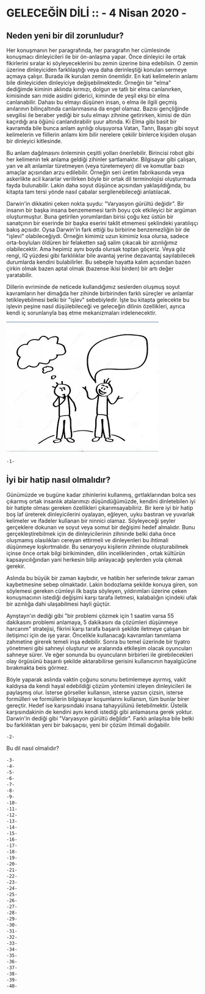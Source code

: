 # GELECEĞİN DİLİ ::                                               - 4 Nisan 2020 -

## Neden yeni bir dil zorunludur?
Her konuşmanın her paragrafında, her paragrafın her cümlesinde konuşmacı dinleyicileri ile bir ön-anlaşma yapar. Önce dinleyici ile ortak fikirlerini sıralar ki söyleyeceklerini bu zemin üzerine bina edebilsin. O zemin üzerine dinleyiciden farklılaştığı veya daha derinleştiği konuları sermeye açmaya çalışır. Burada ilk kurulan zemin önemlidir. En kati kelimelerin anlamı bile dinleyiciden dinleyiciye değişebilmektedir. Örneğin bir "elma" dediğimde kiminin aklında kırmızı, dolgun ve tatlı bir elma canlanırken, kimisinde sarı mide asidini giderici, kiminde de yeşil ekşi bir elma canlanabilir. Dahası bu elmayı düşünen insan, o elma ile ilgili geçmiş anılarının bilinçaltında canlanmasına da engel olamaz. Bazısı gençliğinde sevgilisi ile beraber yediği bir sulu elmayı zihnine getirirken, kimisi de dün kaçırdığı ara öğünü canlandırabilir şuur altında. Ki Elma gibi basit bir kavramda bile bunca anlam ayrılığı oluşuyorsa Vatan, Tanrı, Başarı gibi soyut kelimelerin ve fiillerin anlamı kim bilir nerelere çekilir binlerce kişiden oluşan bir dinleyici kitlesinde.

Bu anlam dağılmasını önleminin çeşitli yolları önerilebilir. Birincisi robot gibi her kelimenin tek anlama geldiği zihinler şartlamaktır. Bilgisayar gibi çalışan, yan ve alt anlamlar türetmeyen (veya türetemeyen) dil ve komutlar bazı amaçlar açısından arzu edilebilir. Örneğin seri üretim fabrikasında veya askerlikte acil kararlar verilirken böyle bir ortak dil terminolojisi oluşturmada fayda bulunabilir. Lakin daha soyut düşünce açısından yaklaşıldığında, bu kitapta tam tersi yönde nasıl çabalar sergilenebileceği anlatılacak. 

Darwin'in dikkatini çeken nokta şuydu: "Varyasyon gürültü değidir". Bir insanın bir başka insana benzememesi tarih boyu çok etkileyici bir argüman oluşturmuştur. Buna getirilen yorumlardan birisi çoğu kez üstün bir sanatçının bir eserinde bir başka eserini taklit etmemesi şeklindeki yaratılışçı bakış açısıdır. Oysa Darwin'in fark ettiği bu birbirine benzemezliğin bir de "işlevi" olabileceğiydi. Örneğin kimimiz uzun kimimiz kısa olursa, sadece orta-boyluları öldüren bir felaketten sağ salim çıkacak bir azınlığımız olabilecektir. Ama hepimiz aynı boyda olursak toptan göçeriz. Veya göz rengi, IQ yüzdesi gibi farklılıklar bile avantaj yerine dezavantaj sayılabilecek durumlarda kendini bulabilirler. Bu sebeple hayatta kalım açısından bazen çirkin olmak bazen aptal olmak (bazense ikisi birden) bir artı değer yaratabilir.

Dillerin evriminde de neticede kullandığımız seslerden oluşmuş soyut kavramların her dimağda her zihinde birbirinden farklı süreçler ve anlamlar tetikleyebilmesi belki bir "işlev" sebebiyledir. İşte bu kitapta gelecekte bu işlevin peşine nasıl düşülebileceği ve geleceğin dilinin özellikleri, ayrıca kendi iç sorunlarıyla baş etme mekanizmaları irdelenecektir.

![Alt Text](resimler/resim3.jpg?raw=true "EkranKesiti")

    -1-

## İyi bir hatip nasıl olmalıdır?
Günümüzde ve bugüne kadar zihinlerini kullanmış, gırtlaklarından bolca ses çıkarmış ortak insanlık atalarımızı düşündüğümüzde, kendini dinletebilen iyi bir hatipte olması gereken özellikleri çıkarımsayabiliriz. Bir kere iyi bir hatip boş laf üreterek dinleyicilerini oyalayan, eğleyen, uyku bastıran ve yuvarlak kelimeler ve ifadeler kullanan bir ninnici olamaz. Söyleyeceği şeyler gerçeklere dokunan ve soyut veya somut bir değişimi hedef almalıdır. Bunu gerçekleştirebilmek için de dinleyicilerinin zihninde belki daha önce oluşmamış olasılıkları cereyan ettirmeli ve dinleyenleri bu ihtimali düşünmeye kışkırtmalıdır. Bu senaryoyu kişilerin zihninde oluşturabilmek içinse önce ortak bilgi birikiminden, dilin inceliklerinden , ortak kültürün kapsayıcılığından yani herkesin bilip anlayacağı şeylerden yola çıkmak gerekir.

Aslında bu büyük bir zaman kaybıdır, ve hatibin her seferinde tekrar zaman kaybetmesine sebep olmaktadır. Lakin bodozlama şekilde konuya giren, son söylemesi gereken cümleyi ilk başta söyleyen, yıldırımları üzerine çeken konuşmacının istediği değişimi karşı tarafa iletmesi, kalabalığın içindeki ufak bir azınlığa dahi ulaşabilmesi hayli güçtür.

Aynştayn'ın dediği gibi "bir problemi çözmek için 1 saatim varsa 55 dakikasını problemi anlamaya, 5 dakikasını da çözümleri düşünmeye harcarım" stratejisi, fikrini karşı tarafa başarılı şekilde iletmeye çalışan bir iletişimci için de işe yarar. Öncelikle kullanacağı kavramları tanımlama zahmetine girerek temeli inşa edebilir. Sonra bu temel üzerinde bir tiyatro yönetmeni gibi sahneyi oluşturur ve aralarında etkileşim olacak oyuncuları sahneye sürer. Ve eğer sonunda bu oyuncuların birbirleri ile girebilecekleri olay örgüsünü başarılı şekilde aktarabilirse gerisini kullanıcının hayalgücüne bırakmakta beis görmez. 

Böyle yaparak aslında vaktin çoğunu sorunu betimlemeye ayırmış, vakit kaldıysa da kendi hayal edebildiği çözüm yöntemini izleyen dinleyicileri ile paylaşmış olur. İsterse görseller kullansın, isterse yazsın çizsin, isterse formülleri ve formüllerin bilgisayar koşumlarını kullansın, tüm bunlar birer gereçtir. Hedef ise karşısındaki insana tahayyülünü iletebilmektir. Üstelik karşısındakinin de kendini aynı kendi istediği gibi anlamasına gerek yoktur. Darwin'in dediği gibi "Varyasyon gürültü değildir". Farklı anlaşılsa bile belki bu farklılıktan yeni bir bakışaçısı, yeni bir çözüm ihtimali doğabilir.

    -2-

Bu dil nasıl olmalıdır?



    -3-
    -4-
    -5-
    -6-
    -7-
    -8-
    -9-
    -10-
    -11-
    -12-
    -13-
    -14-
    -15-
    -16-
    -17-
    -18-
    -19-
    -20-
    -21-
    -22-
    -23-
    -24-
    -25-
    -26-
    -27-
    -28-
    -29-
    -30-
    -31-
    -32-
    -33-
    -34-
    -35-
    -36-
    -37-
    -38-
    -39-
    -40-